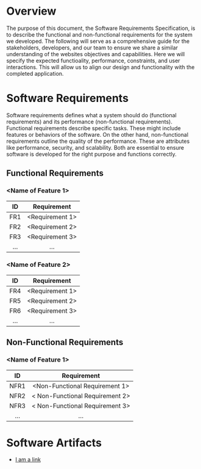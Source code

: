 # Overview

The purpose of this document, the Software Requirements Specification, is to describe the functional and non-functional requirements for the system we developed. The following will serve as a comprehensive guide for the stakeholders, developers, and our team to ensure we share a similar understanding of the websites objectives and capabilities. Here we will specify the expected functioality, performance, constraints, and user interactions. This will allow us to align our design and functionality with the completed application.

# Software Requirements

Software requirements defines what a system should do (functional requirements) and its performance (non-functional requirements). Functional requirements describe specific tasks. These might include features or behaviors of the software. On the other hand, non-functional requirements outline the quality of the performance. These are attributes like performance, security, and scalability. Both are essential to ensure software is developed for the right purpose and functions correctly.

## Functional Requirements

### <Name of Feature 1> 

| ID  | Requirement     | 
| :-------------: | :----------: | 
| FR1 | <Requirement 1> | 
| FR2 | <Requirement 2> | 
| FR3 | <Requirement 3> | 
| … | … |

### <Name of Feature 2>

| ID  | Requirement     | 
| :-------------: | :----------: |
| FR4 | <Requirement 1> | 
| FR5 | <Requirement 2> | 
| FR6 | <Requirement 3> | 
| … | … | 

## Non-Functional Requirements

### <Name of Feature 1> 

| ID  | Requirement     | 
| :-------------: | :----------: | 
| NFR1 | <Non-Functional Requirement 1> | 
| NFR2 | < Non-Functional Requirement 2> |
| NFR3 | < Non-Functional Requirement 3> |
| … | … | 

# Software Artifacts

<Describe the purpose of this section>

* [I am a link](to_some_file.pdf)
